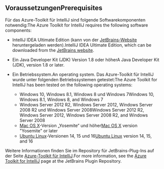 ## <a name="prerequisites"></a><span data-ttu-id="76c08-101">Voraussetzungen</span><span class="sxs-lookup"><span data-stu-id="76c08-101">Prerequisites</span></span>
<span data-ttu-id="76c08-102">Für das Azure-Toolkit für IntelliJ sind folgende Softwarekomponenten notwendig:</span><span class="sxs-lookup"><span data-stu-id="76c08-102">The Azure Toolkit for IntelliJ requires the following software components:</span></span>

* <span data-ttu-id="76c08-103">IntelliJ IDEA Ultimate Edition (kann von der [JetBrains-Website](https://www.jetbrains.com/idea/download/) heruntergeladen werden).</span><span class="sxs-lookup"><span data-stu-id="76c08-103">IntelliJ IDEA Ultimate Edition, which can be downloaded from the [JetBrains website](https://www.jetbrains.com/idea/download/).</span></span>

* <span data-ttu-id="76c08-104">Ein Java Developer Kit (JDK) Version 1.8 oder höher</span><span class="sxs-lookup"><span data-stu-id="76c08-104">A Java Developer Kit (JDK), version 1.8 or later.</span></span>

* <span data-ttu-id="76c08-105">Ein Betriebssystem.</span><span class="sxs-lookup"><span data-stu-id="76c08-105">An operating system.</span></span> <span data-ttu-id="76c08-106">Das Azure-Toolkit für IntelliJ wurde unter folgenden Betriebssystemen getestet:</span><span class="sxs-lookup"><span data-stu-id="76c08-106">The Azure Toolkit for IntelliJ has been tested on the following operating systems:</span></span>
  
  * <span data-ttu-id="76c08-107">Windows 10, Windows 8.1, Windows 8 und Windows 7</span><span class="sxs-lookup"><span data-stu-id="76c08-107">Windows 10, Windows 8.1, Windows 8, and Windows 7</span></span>
  * <span data-ttu-id="76c08-108">Windows Server 2012 R2, Windows Server 2012, Windows Server 2008 R2 und Windows Server 2008</span><span class="sxs-lookup"><span data-stu-id="76c08-108">Windows Server 2012 R2, Windows Server 2012, Windows Server 2008 R2, and Windows Server 2008</span></span>
  * <span data-ttu-id="76c08-109">[Mac OS X](http://www.apple.com/osx)-Version „Yosemite“ und höher</span><span class="sxs-lookup"><span data-stu-id="76c08-109">[Mac OS X](http://www.apple.com/osx) version "Yosemite" or later</span></span>
  * <span data-ttu-id="76c08-110">[Ubuntu Linux](http://www.ubuntu.com)-Versionen 14, 15 und 16</span><span class="sxs-lookup"><span data-stu-id="76c08-110">[Ubuntu Linux](http://www.ubuntu.com) version 14, 15, and 16</span></span>

<span data-ttu-id="76c08-111">Weitere Informationen finden Sie im Repository für JetBrains-Plug-Ins auf der Seite [Azure-Toolkit für IntelliJ](https://plugins.jetbrains.com/plugin/8053).</span><span class="sxs-lookup"><span data-stu-id="76c08-111">For more information, see the [Azure Toolkit for IntelliJ](https://plugins.jetbrains.com/plugin/8053) page at the JetBrains Plugin Repository.</span></span>

<!--
> [!IMPORTANT]
> If you are using the Azure Toolkit for Eclipse on Windows, the toolkit requires installing the Azure SDK 2.9.6 or later in order to use the Azure emulator. You have two options for installing the Azure SDK:
> 
> * You can download and install the Azure SDK by using the [Web Platform Installer (WebPI)](http://go.microsoft.com/fwlink/?LinkID=252838).
> * If you do not have the Azure SDK installed when you create your first Azure deployment project, you will be prompted to automatically download install the requisite version of the Azure SDK.
> 
> Note that the Azure SDK is only required on Windows.
> 
> 
-->

